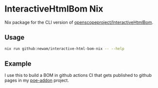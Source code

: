# InteractiveHtmlBom Nix

Nix package for the CLI version of [openscopeproject/InteractiveHtmlBom].

## Usage

```bash
nix run github:newam/interactive-html-bom-nix -- --help
```

## Example

I use this to build a BOM in github actions CI that gets published to github pages in my [poe-addon] project.

[poe-addon]: https://github.com/newAM/poe-addon
[openscopeproject/InteractiveHtmlBom]: https://github.com/openscopeproject/InteractiveHtmlBom
